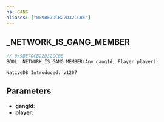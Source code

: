 ```yaml
---
ns: GANG
aliases: ["0x9BE7DCB22D32CCBE"]
---
```

## _NETWORK_IS_GANG_MEMBER

```c
// 0x9BE7DCB22D32CCBE
BOOL _NETWORK_IS_GANG_MEMBER(Any gangId, Player player);
```

```
NativeDB Introduced: v1207
```

## Parameters
* **gangId**:
* **player**:
